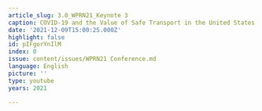 ```yaml
---
article_slug: 3.0_WPRN21_Keynote 3
caption: COVID‑19 and the Value of Safe Transport in the United States
date: '2021-12-09T15:00:25.000Z'
highlight: false
id: pIFgorYnIlM
index: 0
issue: content/issues/WPRN21 Conference.md
language: English
picture: ''
type: youtube
years: 2021

---
```

